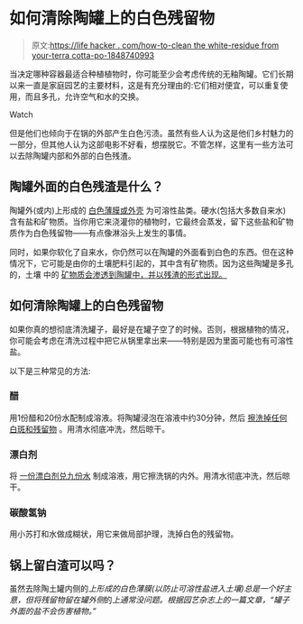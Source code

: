 # 如何清除陶罐上的白色残留物

> 原文:[https://life hacker . com/how-to-clean the white-residue from your-terra cotta-po-1848740993](https://lifehacker.com/how-to-clean-that-white-residue-from-your-terracotta-po-1848740993)

当决定哪种容器最适合种植植物时，你可能至少会考虑传统的无釉陶罐。它们长期以来一直是家庭园艺的主要材料，这是有充分理由的:它们相对便宜，可以重复使用，而且多孔，允许空气和水的交换。

Watch

但是他们也倾向于在锅的外部产生白色污渍。虽然有些人认为这是他们乡村魅力的一部分，但其他人认为这部电影不好看，想摆脱它。不管怎样，这里有一些方法可以去除陶罐内部和外部的白色残渣。

## 陶罐外面的白色残渣是什么？

陶罐外(或内)上形成的 [白色薄膜或外壳](https://www.hortmag.com/headline/removing-white-crust-from-clay-pots) 为可溶性盐类。硬水(包括大多数自来水)含有盐和矿物质。当你用它来浇灌你的植物时，它最终会蒸发，留下这些盐和矿物质作为白色残留物——有点像淋浴头上发生的事情。

同时，如果你软化了自来水，你仍然可以在陶罐的外面看到白色的东西。但在这种情况下，它可能是由你的土壤肥料引起的，其中含有矿物质。因为这些陶罐是多孔的，土壤 中的 [矿物质会渗透到陶罐中，并以残渣的形式出现。](https://www.mrhouseplant.com/blog/how-to-remove-white-residue-from-terracotta-pots/)

## 如何清除陶罐上的白色残留物

如果你真的想彻底清洗罐子，最好是在罐子空了的时候。否则，根据植物的情况，你可能会考虑在清洗过程中把它从锅里拿出来——特别是因为里面可能也有可溶性盐。

以下是三种常见的方法:

### 醋

用1份醋和20份水配制成溶液。将陶罐浸泡在溶液中约30分钟，然后 [擦洗掉任何白斑和残留物](https://www.mrhouseplant.com/blog/how-to-remove-white-residue-from-terracotta-pots/) 。用清水彻底冲洗，然后晾干。

### 漂白剂

将 [一份漂白剂兑九份水](https://www.hortmag.com/headline/removing-white-crust-from-clay-pots) 制成溶液，用它擦洗锅的内外。用清水彻底冲洗，然后晾干。

### 碳酸氢钠

用小苏打和水做成糊状，用它来做局部护理，洗掉白色的残留物。

## 锅上留白渣可以吗？

虽然去除陶土罐内侧的*上形成的白色薄膜(以防止可溶性盐进入土壤)总是一个好主意，但将残留物留在罐外侧*的*上通常没问题。根据园艺杂志上的一篇文章，“罐子外面的盐不会伤害植物。”*